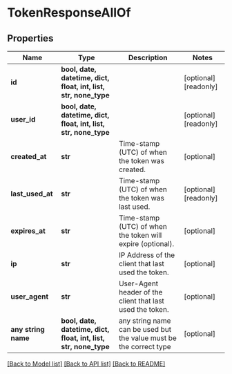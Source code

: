 # TokenResponseAllOf


## Properties
Name | Type | Description | Notes
------------ | ------------- | ------------- | -------------
**id** | **bool, date, datetime, dict, float, int, list, str, none_type** |  | [optional] [readonly] 
**user_id** | **bool, date, datetime, dict, float, int, list, str, none_type** |  | [optional] [readonly] 
**created_at** | **str** | Time-stamp (UTC) of when the token was created. | [optional] 
**last_used_at** | **str** | Time-stamp (UTC) of when the token was last used. | [optional] [readonly] 
**expires_at** | **str** | Time-stamp (UTC) of when the token will expire (optional). | [optional] 
**ip** | **str** | IP Address of the client that last used the token. | [optional] 
**user_agent** | **str** | User-Agent header of the client that last used the token. | [optional] 
**any string name** | **bool, date, datetime, dict, float, int, list, str, none_type** | any string name can be used but the value must be the correct type | [optional]

[[Back to Model list]](../README.md#documentation-for-models) [[Back to API list]](../README.md#documentation-for-api-endpoints) [[Back to README]](../README.md)


